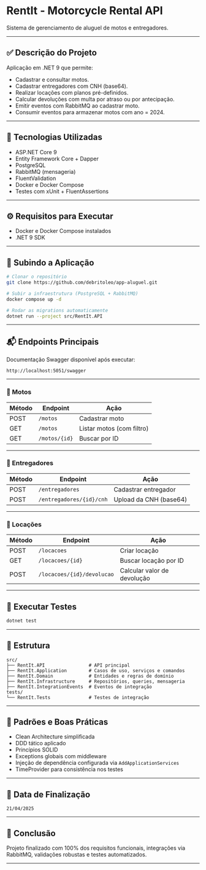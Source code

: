﻿# RentIt - Motorcycle Rental API

Sistema de gerenciamento de aluguel de motos e entregadores.

---

## ✅ Descrição do Projeto

Aplicação em .NET 9 que permite:

- Cadastrar e consultar motos.
- Cadastrar entregadores com CNH (base64).
- Realizar locações com planos pré-definidos.
- Calcular devoluções com multa por atraso ou por antecipação.
- Emitir eventos com RabbitMQ ao cadastrar moto.
- Consumir eventos para armazenar motos com ano = 2024.

---

## 🚀 Tecnologias Utilizadas

- ASP.NET Core 9
- Entity Framework Core + Dapper
- PostgreSQL
- RabbitMQ (mensageria)
- FluentValidation
- Docker e Docker Compose
- Testes com xUnit + FluentAssertions

---

## ⚙️ Requisitos para Executar

- Docker e Docker Compose instalados
- .NET 9 SDK

---

## 🐳 Subindo a Aplicação

```bash
# Clonar o repositório
git clone https://github.com/debritoleo/app-aluguel.git

# Subir a infraestrutura (PostgreSQL + RabbitMQ)
docker compose up -d

# Rodar as migrations automaticamente
dotnet run --project src/RentIt.API
```

---

## 📬 Endpoints Principais

Documentação Swagger disponível após executar:
```
http://localhost:5051/swagger
```

---

### 🚗 Motos

| Método | Endpoint             | Ação                       |
|--------|----------------------|----------------------------|
| POST   | `/motos`             | Cadastrar moto             |
| GET    | `/motos`             | Listar motos (com filtro)  |
| GET    | `/motos/{id}`      | Buscar por ID              |

---

### 👤 Entregadores

| Método | Endpoint                      | Ação                        |
|--------|-------------------------------|-----------------------------|
| POST   | `/entregadores`               | Cadastrar entregador        |
| POST   | `/entregadores/{id}/cnh`    | Upload da CNH (base64)      |

---

### 🔄 Locações

| Método | Endpoint             | Ação                            |
|--------|----------------------|---------------------------------|
| POST   | `/locacoes`          | Criar locação                   |
| GET    | `/locacoes/{id}`   | Buscar locação por ID           |
| POST   | `/locacoes/{id}/devolucao` | Calcular valor de devolução  |

---

## 🧪 Executar Testes

```bash
dotnet test
```

---

## 📁 Estrutura

```
src/
├── RentIt.API                # API principal
├── RentIt.Application        # Casos de uso, serviços e comandos
├── RentIt.Domain             # Entidades e regras de domínio
├── RentIt.Infrastructure     # Repositórios, queries, mensageria
├── RentIt.IntegrationEvents  # Eventos de integração
tests/
└── RentIt.Tests              # Testes de integração
```

---

## 🧠 Padrões e Boas Práticas

- Clean Architecture simplificada
- DDD tático aplicado
- Princípios SOLID
- Exceptions globais com middleware
- Injeção de dependência configurada via `AddApplicationServices`
- TimeProvider para consistência nos testes

---

## 📅 Data de Finalização

`21/04/2025`

---

## 🏁 Conclusão

Projeto finalizado com 100% dos requisitos funcionais, integrações via RabbitMQ, validações robustas e testes automatizados.

---
